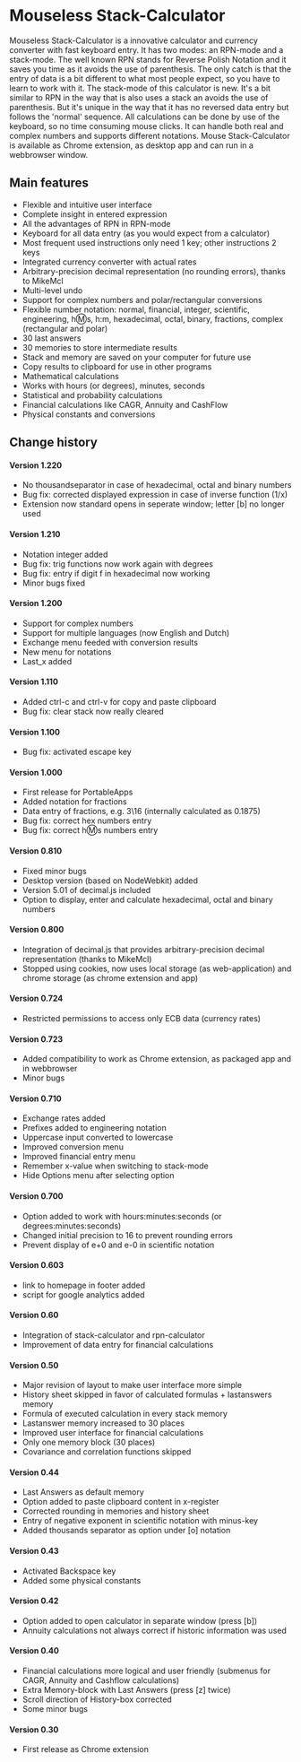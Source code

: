 # Mouseless Stack-Calculator

Mouseless Stack-Calculator is a innovative calculator and currency converter with fast keyboard entry. It has two modes: an RPN-mode and a stack-mode. The well known RPN stands for Reverse Polish Notation and it saves you time as it avoids the use of parenthesis. The only catch is that the entry of data is a bit different to what most people expect, so you have to learn to work with it. The stack-mode of this calculator is new. It's a bit similar to RPN in the way that is also uses a stack an avoids the use of parenthesis. But it's unique in the way that it has no reversed data entry but follows the 'normal' sequence. All calculations can be done by use of the keyboard, so no time consuming mouse clicks. It can handle both real and complex numbers and supports different notations. Mouse Stack-Calculator is available as Chrome extension, as desktop app and can run in a webbrowser window.

## Main features

- Flexible and intuitive user interface
- Complete insight in entered expression
- All the advantages of RPN in RPN-mode
- Keyboard for all data entry (as you would expect from a calculator)
- Most frequent used instructions only need 1 key; other instructions 2 keys
- Integrated currency converter with actual rates
- Arbitrary-precision decimal representation (no rounding errors), thanks to MikeMcl
- Multi-level undo
- Support for complex numbers and polar/rectangular conversions
- Flexible number notation: normal, financial, integer, scientific, engineering, h:m:s, h:m, hexadecimal, octal, binary, fractions, complex (rectangular and polar)
- 30 last answers
- 30 memories to store intermediate results
- Stack and memory are saved on your computer for future use
- Copy results to clipboard for use in other programs
- Mathematical calculations
- Works with hours (or degrees), minutes, seconds
- Statistical and probability calculations
- Financial calculations like CAGR, Annuity and CashFlow
- Physical constants and conversions

## Change history

#### Version 1.220
- No thousandseparator in case of hexadecimal, octal and binary numbers
- Bug fix: corrected displayed expression in case of inverse function (1/x)
- Extension now standard opens in seperate window; letter [b] no longer used

#### Version 1.210
- Notation integer added
- Bug fix: trig functions now work again with degrees
- Bug fix: entry if digit f in hexadecimal now working
- Minor bugs fixed

#### Version 1.200
- Support for complex numbers
- Support for multiple languages (now English and Dutch)
- Exchange menu feeded with conversion results
- New menu for notations
- Last_x added

#### Version 1.110
- Added ctrl-c and ctrl-v for copy and paste clipboard
- Bug fix: clear stack now really cleared

#### Version 1.100
- Bug fix: activated escape key

#### Version 1.000
- First release for PortableApps
- Added notation for fractions
- Data entry of fractions, e.g. 3\16 (internally calculated as 0.1875)
- Bug fix: correct hex numbers entry
- Bug fix: correct h:m:s numbers entry

#### Version 0.810
- Fixed minor bugs
- Desktop version (based on NodeWebkit) added
- Version 5.01 of decimal.js included
- Option to display, enter and calculate hexadecimal, octal and binary numbers

#### Version 0.800
- Integration of decimal.js that provides arbitrary-precision decimal representation (thanks to MikeMcl)
- Stopped using cookies, now uses local storage (as web-application) and chrome storage (as chrome extension and app)

#### Version 0.724
- Restricted permissions to access only ECB data (currency rates)

#### Version 0.723
- Added compatibility to work as Chrome extension, as packaged app and in webbrowser
- Minor bugs

#### Version 0.710
- Exchange rates added
- Prefixes added to engineering notation
- Uppercase input converted to lowercase
- Improved conversion menu
- Improved financial entry menu
- Remember x-value when switching to stack-mode
- Hide Options menu after selecting option

#### Version 0.700
- Option added to work with hours:minutes:seconds (or degrees:minutes:seconds)
- Changed initial precision to 16 to prevent rounding errors
- Prevent display of e+0 and e-0 in scientific notation

#### Version 0.603
- link to homepage in footer added
- script for google analytics added

#### Version 0.60
- Integration of stack-calculator and rpn-calculator
- Improvement of data entry for financial calculations

#### Version 0.50
- Major revision of layout to make user interface more simple
- History sheet skipped in favor of calculated formulas + lastanswers memory
- Formula of executed calculation in every stack memory
- Lastanswer memory increased to 30 places
- Improved user interface for financial calculations
- Only one memory block (30 places)
- Covariance and correlation functions skipped

#### Version 0.44
- Last Answers as default memory
- Option added to paste clipboard content in x-register
- Corrected rounding in memories and history sheet
- Entry of negative exponent in scientific notation with minus-key
- Added thousands separator as option under [o] notation

#### Version 0.43
- Activated Backspace key
- Added some physical constants

#### Version 0.42
- Option added to open calculator in separate window (press [b])
- Annuity calculations not always correct if historic information was used

#### Version 0.40
- Financial calculations more logical and user friendly (submenus for CAGR, Annuity and Cashflow calculations)
- Extra Memory-block with Last Answers (press [z] twice)
- Scroll direction of History-box corrected
- Some minor bugs

#### Version 0.30
- First release as Chrome extension
